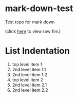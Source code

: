 # mark-down-test
Test repo for mark down

(click [here](https://raw.githubusercontent.com/gnulib/mark-down-test/master/README.md) to view raw file.)

# List Indentation
1. top level item 1
  2. 2nd level item 1.1
  2. 2nd level item 1.2
1. top level item 2
  2. 2nd level item 2.1
  2. 2nd level item 2.2
